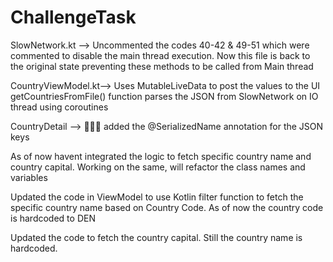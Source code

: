 # ChallengeTask

SlowNetwork.kt --> Uncommented the codes 40-42 & 49-51 which were commented to disable the main thread execution. Now this file is back to the original state preventing these methods to be called from Main thread

CountryViewModel.kt--> 
    Uses MutableLiveData to post the values to the UI
    getCountriesFromFile() function parses the JSON from SlowNetwork on IO thread using coroutines
    
    
CountryDetail --> 🤦🤦‍♂️ added the @SerializedName annotation for the JSON keys


As of now havent integrated the logic to fetch specific country name and country capital. Working on the same, will refactor the class names and variables


Updated the code in ViewModel to use Kotlin filter function to fetch the specific country name based on Country Code. As of now the country code is hardcoded to DEN

Updated the code to fetch the country capital. Still the country name is hardcoded. 
